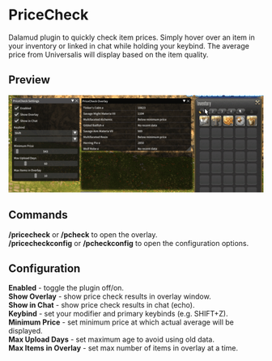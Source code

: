 # PriceCheck

Dalamud plugin to quickly check item prices. Simply hover over an item in your inventory or linked in chat while holding your keybind. The average price from Universalis will display based on the item quality.

## Preview

![image](assets/preview.gif)<br>

## Commands

**/pricecheck** or **/pcheck** to open the overlay.<br>
**/pricecheckconfig** or **/pcheckconfig** to open the configuration options.<br>

## Configuration
**Enabled** - toggle the plugin off/on.<br>
**Show Overlay** - show price check results in overlay window.<br>
**Show in Chat** - show price check results in chat (echo).<br>
**Keybind** - set your modifier and primary keybinds (e.g. SHIFT+Z).<br>
**Minimum Price** - set minimum price at which actual average will be displayed.<br>
**Max Upload Days** - set maximum age to avoid using old data.<br>
**Max Items in Overlay** - set max number of items in overlay at a time.<br>
